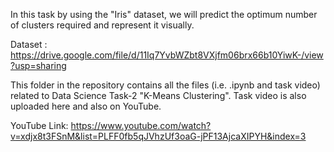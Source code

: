 In this task by using the "Iris" dataset, we will predict the optimum number of clusters required and represent it visually.

Dataset : https://drive.google.com/file/d/11Iq7YvbWZbt8VXjfm06brx66b10YiwK-/view?usp=sharing

This folder in the repository contains all the files (i.e. .ipynb and task video) related to Data Science Task-2 "K-Means Clustering". Task video is also uploaded here and also on YouTube. 

YouTube Link: https://www.youtube.com/watch?v=xdjx8t3FSnM&list=PLFF0fb5qJVhzUf3oaG-jPF13AjcaXIPYH&index=3
